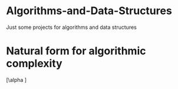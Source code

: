 # Algorithms-and-Data-Structures
Just some projects for algorithms and data structures
# Natural form for algorithmic complexity
\[\alpha \]
